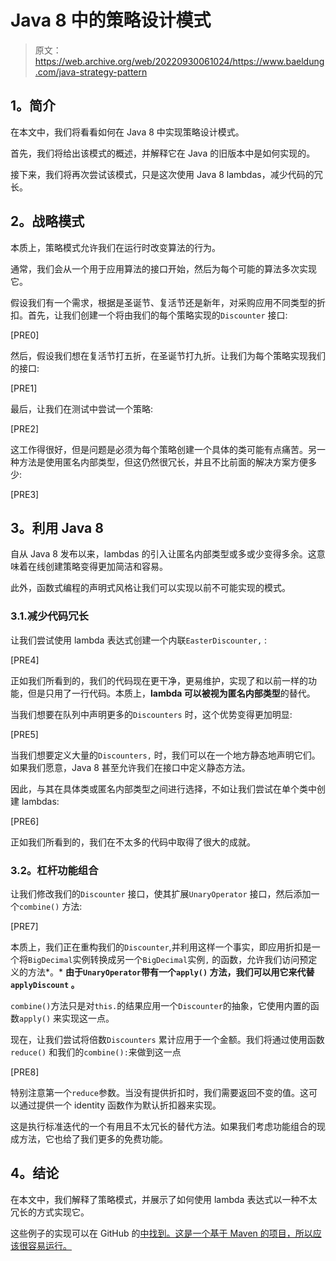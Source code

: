 # Java 8 中的策略设计模式

> 原文：<https://web.archive.org/web/20220930061024/https://www.baeldung.com/java-strategy-pattern>

## **1。简介**

在本文中，我们将看看如何在 Java 8 中实现策略设计模式。

首先，我们将给出该模式的概述，并解释它在 Java 的旧版本中是如何实现的。

接下来，我们将再次尝试该模式，只是这次使用 Java 8 lambdas，减少代码的冗长。

## **2。战略模式**

本质上，策略模式允许我们在运行时改变算法的行为。

通常，我们会从一个用于应用算法的接口开始，然后为每个可能的算法多次实现它。

假设我们有一个需求，根据是圣诞节、复活节还是新年，对采购应用不同类型的折扣。首先，让我们创建一个将由我们的每个策略实现的`Discounter` 接口:

[PRE0]

然后，假设我们想在复活节打五折，在圣诞节打九折。让我们为每个策略实现我们的接口:

[PRE1]

最后，让我们在测试中尝试一个策略:

[PRE2]

这工作得很好，但是问题是必须为每个策略创建一个具体的类可能有点痛苦。另一种方法是使用匿名内部类型，但这仍然很冗长，并且不比前面的解决方案方便多少:

[PRE3]

## **3。利用 Java 8**

自从 Java 8 发布以来，lambdas 的引入让匿名内部类型或多或少变得多余。这意味着在线创建策略变得更加简洁和容易。

此外，函数式编程的声明式风格让我们可以实现以前不可能实现的模式。

### 3.1.减少代码冗长

让我们尝试使用 lambda 表达式创建一个内联`EasterDiscounter,` :

[PRE4]

正如我们所看到的，我们的代码现在更干净，更易维护，实现了和以前一样的功能，但是只用了一行代码。本质上，**lambda 可以被视为匿名内部类型**的替代。

当我们想要在队列中声明更多的`Discounters` 时，这个优势变得更加明显:

[PRE5]

当我们想要定义大量的`Discounters,` 时，我们可以在一个地方静态地声明它们。如果我们愿意，Java 8 甚至允许我们在接口中定义静态方法。

因此，与其在具体类或匿名内部类型之间进行选择，不如让我们尝试在单个类中创建 lambdas:

[PRE6]

正如我们所看到的，我们在不太多的代码中取得了很大的成就。

### **3.2。杠杆功能组合**

让我们修改我们的`Discounter` 接口，使其扩展`UnaryOperator` 接口，然后添加一个`combine()` 方法:

[PRE7]

本质上，我们正在重构我们的`Discounter`,并利用这样一个事实，即应用折扣是一个将`BigDecimal`实例转换成另一个`BigDecimal`实例`,` 的函数，允许我们访问预定义的方法*。* **由于`UnaryOperator`带有一个`apply()` 方法，我们可以用它来代替`applyDiscount` 。**

`combine()`方法只是对`this.`的结果应用一个`Discounter`的抽象，它使用内置的函数`apply()` 来实现这一点。

现在，让我们尝试将倍数`Discounters` 累计应用于一个金额。我们将通过使用函数`reduce()` 和我们的`combine():`来做到这一点

[PRE8]

特别注意第一个`reduce`参数。当没有提供折扣时，我们需要返回不变的值。这可以通过提供一个 identity 函数作为默认折扣器来实现。

这是执行标准迭代的一个有用且不太冗长的替代方法。如果我们考虑功能组合的现成方法，它也给了我们更多的免费功能。

## **4。结论**

在本文中，我们解释了策略模式，并展示了如何使用 lambda 表达式以一种不太冗长的方式实现它。

这些例子的实现可以在 GitHub 的[中找到。这是一个基于 Maven 的项目，所以应该很容易运行。](https://web.archive.org/web/20220920161352/https://github.com/eugenp/tutorials/tree/master/core-java-modules/core-java-8)